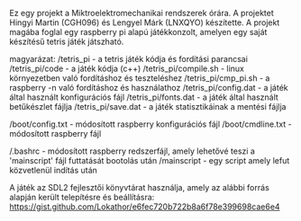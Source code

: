 Ez egy projekt a Miktroelektromechanikai rendszerek órára.
A projektet Hingyi Martin (CGH096) és Lengyel Márk (LNXQYO) készítette.
A projekt magába foglal egy raspberry pi alapú játékkonzolt, amelyen egy saját készítésű tetris játék játszható.

magyarázat:
/tetris_pi - a tetris játék kódja és fordítási parancsai
/tetris_pi/code - a játék kódja (c++)
/tetris_pi/compile.sh - linux környezetben való fordításhoz és teszteléshez
/tetris_pi/cmp_pi.sh - a raspberry -n való fordításhoz és használathoz
/tetris_pi/config.dat - a játék által használt konfigurációs fájl
/tetris_pi/fonts.dat - a játék által használt betűkészlet fájlja
/tetris_pi/save.dat - a játék statisztikáinak a mentési fájlja

/boot/config.txt - módosított raspberry konfigurációs fájl
/boot/cmdline.txt - módosított raspberry fájl
  
/.bashrc - módosított raspberry redszerfájl, amely lehetővé teszi a 'mainscript' fájl futtatását bootolás után
/mainscript - egy script amely lefut közvetlenül indítás után

A játék az SDL2 fejlesztői könyvtárat használja, amely az alábbi forrás alapján került telepítésre és beállításra:
https://gist.github.com/Lokathor/e6fec720b722b8a6f78e399698cae6e4
